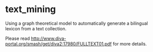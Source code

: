 # text_mining
Using a graph theoretical model to automatically generate a bilingual lexicon from a text collection.

Please read http://www.diva-portal.org/smash/get/diva2:17980/FULLTEXT01.pdf for more details.